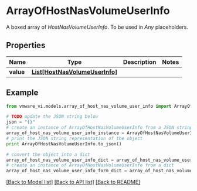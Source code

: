 # ArrayOfHostNasVolumeUserInfo

A boxed array of *HostNasVolumeUserInfo*. To be used in *Any* placeholders. 

## Properties
Name | Type | Description | Notes
------------ | ------------- | ------------- | -------------
**value** | [**List[HostNasVolumeUserInfo]**](HostNasVolumeUserInfo.md) |  | 

## Example

```python
from vmware_vi.models.array_of_host_nas_volume_user_info import ArrayOfHostNasVolumeUserInfo

# TODO update the JSON string below
json = "{}"
# create an instance of ArrayOfHostNasVolumeUserInfo from a JSON string
array_of_host_nas_volume_user_info_instance = ArrayOfHostNasVolumeUserInfo.from_json(json)
# print the JSON string representation of the object
print ArrayOfHostNasVolumeUserInfo.to_json()

# convert the object into a dict
array_of_host_nas_volume_user_info_dict = array_of_host_nas_volume_user_info_instance.to_dict()
# create an instance of ArrayOfHostNasVolumeUserInfo from a dict
array_of_host_nas_volume_user_info_form_dict = array_of_host_nas_volume_user_info.from_dict(array_of_host_nas_volume_user_info_dict)
```
[[Back to Model list]](../README.md#documentation-for-models) [[Back to API list]](../README.md#documentation-for-api-endpoints) [[Back to README]](../README.md)


